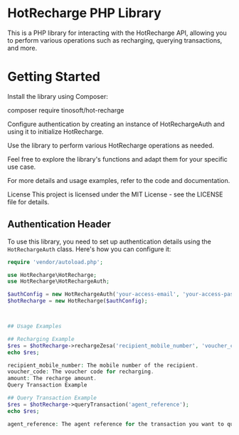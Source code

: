 # HotRecharge PHP Library

This is a PHP library for interacting with the HotRecharge API, allowing you to perform various operations such as recharging, querying transactions, and more.

# Getting Started
Install the library using Composer:

composer require tinosoft/hot-recharge

Configure authentication by creating an instance of HotRechargeAuth and using it to initialize HotRecharge.

Use the library to perform various HotRecharge operations as needed.

Feel free to explore the library's functions and adapt them for your specific use case.

For more details and usage examples, refer to the code and documentation.

License
This project is licensed under the MIT License - see the LICENSE file for details.

## Authentication Header

To use this library, you need to set up authentication details using the `HotRechargeAuth` class. Here's how you can configure it:

```php
require 'vendor/autoload.php';

use HotRecharge\HotRecharge;
use HotRecharge\HotRechargeAuth;

$authConfig = new HotRechargeAuth('your-access-email', 'your-access-password');
$hotRecharge = new HotRecharge($authConfig);



## Usage Examples

## Recharging Example
$res = $hotRecharge->rechargeZesa('recipient_mobile_number', 'voucher_code', 'amount');
echo $res;

recipient_mobile_number: The mobile number of the recipient.
voucher_code: The voucher code for recharging.
amount: The recharge amount.
Query Transaction Example

## Query Transaction Example
$res = $hotRecharge->queryTransaction('agent_reference');
echo $res;

agent_reference: The agent reference for the transaction you want to query.

